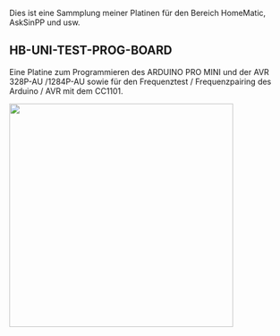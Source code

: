 
Dies ist eine Sammplung meiner Platinen für den Bereich HomeMatic, AskSinPP und usw.

## HB-UNI-TEST-PROG-BOARD 

Eine Platine zum Programmieren des ARDUINO PRO MINI und der AVR 328P-AU /1284P-AU sowie für den Frequenztest / Frequenzpairing des Arduino / AVR mit dem CC1101. 

<img src="/Images/IMG_9064.jpg" width=400></img>
